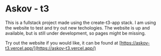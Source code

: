 # Askov - t3

This is a fullstack project made using the create-t3-app stack. I am using the website to test and try out new techologies. The website is up and available, but is still under development, so pages might be missing. 

Try out the website if you would like, it can be found at [https://askov-t3.vercel.app/](https://askov-t3.vercel.app/)
